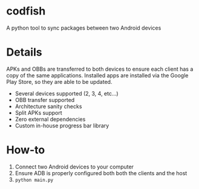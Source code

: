 # codfish
A python tool to sync packages between two Android devices

# Details
APKs and OBBs are transferred to both devices to ensure each client has a copy of the same applications. Installed apps are installed via the Google Play Store, so they are able to be updated.

- Several devices supported (2, 3, 4, etc...)
- OBB transfer supported
- Architecture sanity checks
- Split APKs support
- Zero external dependencies
- Custom in-house progress bar library

# How-to
1. Connect two Android devices to your computer
2. Ensure ADB is properly configured both both the clients and the host
3. `python main.py`
